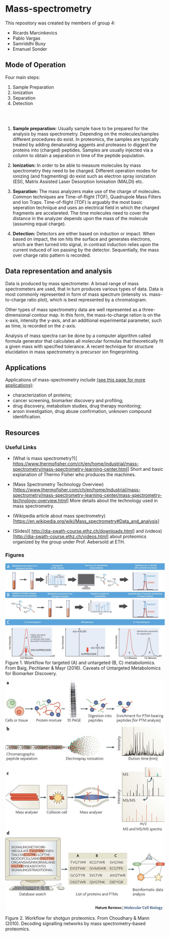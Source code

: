 # Mass-spectrometry

This repository was created by members of group 4:
* Ricards Marcinkevics
* Pablo Vargas
* Samriddhi Buxy
* Emanuel Sonder

## Mode of Operation
Four main steps:
1. Sample Preparation  
2. Ionization  
3. Separation  
4. Detection  

<br><br>

1. **Sample preparation:** Usually sample have to be prepared for the analysis by mass spectrometry. Depending on the molecules/samples different procedures do exist. In proteomics, the samples are typically treated by adding denaturating aggents and proteases to diggest the proteins into (charged) peptides. Samples are usually injected via a column to obtain a separation in time of the peptide population.

2. **Ionization:** In order to be able to measure molecules by mass spectrometry they need to be charged. Different operation modes for ionizing (and fragmenting) do exist such as electron spray ionization (ESI), Matrix Assisted Laser Desorption Ionisation (MALDI) etc.

3. **Separation:** The mass analyzers make use of the charge of molecules. Common techniques are Time-of-flight (TOF), Quadrupole Mass Filters and Ion Traps. Time-of-flight (TOF) is arguably the most basic seperation technique and uses an electrical field in which the charged fragments are accelareted. The time molecules need to cover the distance in the analyzer depends upon the mass of the molecule (assuming equal charge).

4. **Detection:** Detectors are either based on induction or impact. When based on impact, the ion hits the surface and generates electrons, which are then turned into signal, in contrast induction relies upon the current induced of ion passing by the detector.
Sequentially, the mass over charge ratio pattern is recorded.

## Data representation and analysis
Data is produced by mass spectrometer. A broad range of mass spectrometers are used, that in turn produces various types of data. Data is most commonly represented in form of mass spectrum (intensity vs. mass-to-charge ratio plot), which is best represented by a chromatogram.

Other types of mass spectrometry data are well represented as a three-dimensional contour map. In this form, the mass-to-charge ration is on the x-axis, intensity the y-axis, and an additional experimental parameter, such as time, is recorded on the z-axis.

Analysis of mass spectra can be done by a computer algorithm called formula generator that calculates all molecular formulas that theoretically fit a given mass with specified tolerance. A recent technique for structure elucidation in mass spectrometry is precursor ion fingerprinting.

## Applications
Applications of mass-spectrometry include [(see this page for more applications)](https://www.thermofisher.com/ch/en/home/industrial/mass-spectrometry/mass-spectrometry-learning-center/mass-spectrometry-applications-area):
* characterization of proteins;
* cancer screening, biomarker discovery and profiling;
* drug discovery, metabolism studies, drug therapy monitoring;
* arson investigation, drug abuse confirmation, unknown compound identification.


## Resources

### Useful Links
* (What is mass spectrometry?)[ https://www.thermofisher.com/ch/en/home/industrial/mass-spectrometry/mass-spectrometry-learning-center.html] Short and basic explanation of Thermo Fisher who produces the machines.
* (Mass Spectrometry Technology Overview)[https://www.thermofisher.com/ch/en/home/industrial/mass-spectrometry/mass-spectrometry-learning-center/mass-spectrometry-technology-overview.html] More details about the technology used in mass spectrometry.
* (Wikipedia article about mass spectrometry)[https://en.wikipedia.org/wiki/Mass_spectrometry#Data_and_analysis]

* (Slides)[ http://dia-swath-course.ethz.ch/downloads.html] and (videos)[http://dia-swath-course.ethz.ch/videos.html] about proteomics organized by the group under Prof. Aebersold at ETH.


### Figures
![Workflow of Mass Spectrometry for metabolomics research](https://github.com/sta426hs2018/brainstorm-mass-spec/blob/master/metabolomics-fig.jpg)
Figure 1. Workflow for targeted (A) and untargeted (B, C) metabolomics. From Baig, Pechlaner & Mayr (2016). Caveats of Untargeted Metabolomics for Biomarker Discovery. 

![Workflow of Mass Spectrometry for proteomics research](https://github.com/sta426hs2018/brainstorm-mass-spec/blob/master/proteomics-fig.jpg)

Figure 2. Workflow for shotgun proteomics. From Choudhary & Mann (2010). Decoding signalling networks by mass spectrometry-based proteomics.

